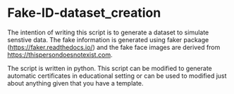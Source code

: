 # Fake-ID-dataset_creation

The intention of writing this script is to generate a dataset to simulate senstive data. The fake information is generated using faker package (https://faker.readthedocs.io/) and the fake face images are derived from https://thispersondoesnotexist.com.

The script is written in python. This script can be modified to generate automatic certificates in educational setting or can be used to modified just about anything given that you have a template. 
